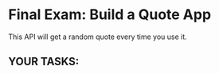 # Final Exam: Build a Quote App

This API will get a random quote every time you use it.

## YOUR TASKS:
<!-- 
* Log the quoteText from the API's response to the console. Then,
create another console log and log the quoteAuthor -->

<!-- * Create a div with the class name "quote-box"
    a. In style.css, give the quote box a max-with of 700px
    b. Set margin-left to auto and margin-right to auto -->
<!-- 
* Inside the quote-box, create a paragraph element with the class name "quote-text"
    a. Using CSS, center the quote-text on the page
    b. Give the quote-text a font-size of 24px     -->

<!-- * Below the quote-text paragraph, create a paragraph element with the class name "quote-author"
    a. Position the quote-author to the right using text-align (CSS)
    b. Give it margin-top of 40px -->

<!-- * Using JavaScript, assign the quoteText from the API's response to the textContent of the
paragraph with the class name "quote-text"

* Using JavaScript, assign the quoteAuthor from the API's response to the textContent of the
paragraph with the class name "quote-author" -->

<!-- * Create a button that says "Get New Quote" inside the quote-box 
    a. Listen for clicks on this button
    b. When the user clicks on the button, call the getQuote function to get a new quote
